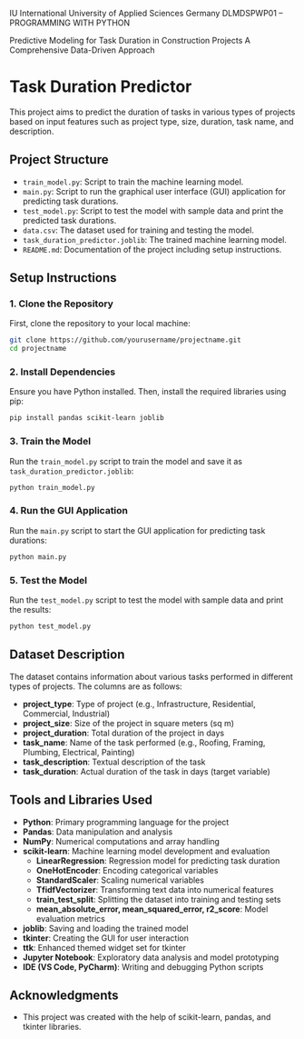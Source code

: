IU International University of Applied Sciences Germany 
DLMDSPWP01 – PROGRAMMING WITH PYTHON

Predictive Modeling for Task Duration in Construction Projects
A Comprehensive Data-Driven Approach
# Task Duration Predictor

This project aims to predict the duration of tasks in various types of projects based on input features such as project type, size, duration, task name, and description.

## Project Structure

- `train_model.py`: Script to train the machine learning model.
- `main.py`: Script to run the graphical user interface (GUI) application for predicting task durations.
- `test_model.py`: Script to test the model with sample data and print the predicted task durations.
- `data.csv`: The dataset used for training and testing the model.
- `task_duration_predictor.joblib`: The trained machine learning model.
- `README.md`: Documentation of the project including setup instructions.

## Setup Instructions

### 1. Clone the Repository

First, clone the repository to your local machine:

```bash
git clone https://github.com/yourusername/projectname.git
cd projectname
```

### 2. Install Dependencies

Ensure you have Python installed. Then, install the required libraries using pip:

```bash
pip install pandas scikit-learn joblib
```

### 3. Train the Model

Run the `train_model.py` script to train the model and save it as `task_duration_predictor.joblib`:

```bash
python train_model.py
```

### 4. Run the GUI Application

Run the `main.py` script to start the GUI application for predicting task durations:

```bash
python main.py
```

### 5. Test the Model

Run the `test_model.py` script to test the model with sample data and print the results:

```bash
python test_model.py
```

## Dataset Description

The dataset contains information about various tasks performed in different types of projects. The columns are as follows:

- **project_type**: Type of project (e.g., Infrastructure, Residential, Commercial, Industrial)
- **project_size**: Size of the project in square meters (sq m)
- **project_duration**: Total duration of the project in days
- **task_name**: Name of the task performed (e.g., Roofing, Framing, Plumbing, Electrical, Painting)
- **task_description**: Textual description of the task
- **task_duration**: Actual duration of the task in days (target variable)

## Tools and Libraries Used

- **Python**: Primary programming language for the project
- **Pandas**: Data manipulation and analysis
- **NumPy**: Numerical computations and array handling
- **scikit-learn**: Machine learning model development and evaluation
  - **LinearRegression**: Regression model for predicting task duration
  - **OneHotEncoder**: Encoding categorical variables
  - **StandardScaler**: Scaling numerical variables
  - **TfidfVectorizer**: Transforming text data into numerical features
  - **train_test_split**: Splitting the dataset into training and testing sets
  - **mean_absolute_error, mean_squared_error, r2_score**: Model evaluation metrics
- **joblib**: Saving and loading the trained model
- **tkinter**: Creating the GUI for user interaction
- **ttk**: Enhanced themed widget set for tkinter
- **Jupyter Notebook**: Exploratory data analysis and model prototyping
- **IDE (VS Code, PyCharm)**: Writing and debugging Python scripts
## Acknowledgments

- This project was created with the help of scikit-learn, pandas, and tkinter libraries.
